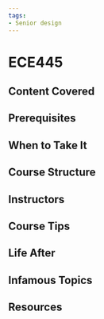 ```yaml
---
tags:
- Senior design
---
```

# ECE445



## Content Covered



## Prerequisites



## When to Take It



## Course Structure

 

## Instructors



## Course Tips



## Life After



## Infamous Topics



## Resources

